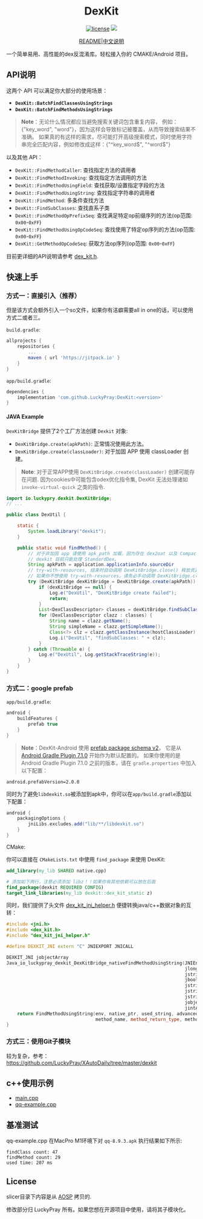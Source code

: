 <div align="center">
    <h1> DexKit </h1>

[![license](https://img.shields.io/github/license/LuckyPray/DexKit.svg)](https://www.gnu.org/licenses/lgpl-3.0.html)
[![](https://jitpack.io/v/LuckyPray/DexKit.svg)](https://jitpack.io/#LuckyPray/DexKit)

[README](https://github.com/LuckyPray/DexKit/blob/master/README.md)|[中文说明](https://github.com/LuckyPray/DexKit/blob/master/README_zh.md)

</div>

一个简单易用、高性能的dex反混淆库。轻松接入你的 CMAKE/Android 项目。

## API说明

这两个 API 可以满足你大部分的使用场景：

- **`DexKit::BatchFindClassesUsingStrings`**
- **`DexKit::BatchFindMethodsUsingStrings`**

> **Note**：无论什么情况都应当避免搜索关键词包含重复内容， 例如：{"key_word", "word"}，因为这样会导致标记被覆盖，从而导致搜索结果不准确。
> 如果真的有这样的需求，尽可能打开高级搜索模式，同时使用字符串完全匹配内容，例如修改成这样：{"^key_word$", "^word$"}

以及其他 API：

- `DexKit::FindMethodCaller`: 查找指定方法的调用者
- `DexKit::FindMethodInvoking`: 查找指定方法调用的方法
- `DexKit::FindMethodUsingField`: 查找获取/设置指定字段的方法
- `DexKit::FindMethodUsingString`: 查找指定字符串的调用者
- `DexKit::FindMethod`: 多条件查找方法
- `DexKit::FindSubClasses`: 查找直系子类
- `DexKit::FindMethodOpPrefixSeq`: 查找满足特定op前缀序列的方法(op范围: `0x00`-`0xFF`)
- `DexKit::FindMethodUsingOpCodeSeq`: 查找使用了特定op序列的方法(op范围: `0x00`-`0xFF`)
- `DexKit::GetMethodOpCodeSeq`: 获取方法op序列(op范围: `0x00`-`0xFF`)

目前更详细的API说明请参考 [dex_kit.h](https://github.com/LuckyPray/DexKit/blob/master/Core/include/dex_kit.h).

## 快速上手

### 方式一：直接引入（推荐）

但是该方式会额外引入一个so文件，如果你有洁癖需要all in one的话，可以使用方式二或者三。

`build.gradle`:
```groovy
allprojects {
    repositories {
        ...
        maven { url 'https://jitpack.io' }
    }
}
```

`app/build.gradle`:
```groovy
dependencies {
    implementation 'com.github.LuckyPray:DexKit:<version>'
}
```

#### JAVA Example

`DexKitBridge` 提供了2个工厂方法创建 `Dexkit` 对象:

- `DexKitBridge.create(apkPath)`: 正常情况使用此方法。
- `DexKitBridge.create(classLoader)`: 对于加固 APP 使用 classLoader 创建。

> **Note**: 对于正常APP使用 `DexKitBridge.create(classLoader)` 创建可能存在问题.
> 因为cookies中可能包含odex优化指令集, DexKit 无法处理诸如 `invoke-virtual-quick` 之类的指令.

```java 
import io.luckypry.dexkit.DexKitBridge;
// ...

public class DexUtil {

    static {
        System.loadLibrary("dexkit");
    }

    public static void findMethod() {
        // 对于非加固 app 请使用 apk_path 加载，因为存在 dex2oat 以及 CompactDex(cdex)，
        // dexkit 目前只能处理 StandardDex。
        String apkPath = application.applicationInfo.sourceDir
        // try-with-resources, 结束时自动调用 DexKitBridge.close() 释放资源
        // 如果你不想使用 try-with-resources，请务必手动调用 DexKitBridge.close() 释放jni占用的内存
        try (DexKitBridge dexKitBridge = DexKitBridge.create(apkPath)) {
            if (dexKitBridge == null) {
                Log.e("DexUtil", "DexKitBridge create failed");
                return;
            }
            List<DexClassDescriptor> classes = dexKitBridge.findSubClasses("android.app.Activity", null);
            for (DexClassDescriptor clazz : classes) {
                String name = clazz.getName();
                String simpleName = clazz.getSimpleName();
                Class<?> clz = clazz.getClassInstance(hostClassLoader);
                Log.i("DexUtil", "findSubClasses: " + clz);
            }
        } catch (Throwable e) {
            Log.e("DexUtil", Log.getStackTraceString(e));
        }
    }
}
```

### 方式二：google prefab
`app/build.gradle`:

```groovy
android {
    buildFeatures {
        prefab true
    }
}
```

> **Note**：DexKit-Android 使用 [prefab package schema v2](https://github.com/google/prefab/releases/tag/v2.0.0)，
它是从 [Android Gradle Plugin 7.1.0](https://developer.android.com/studio/releases/gradle-plugin?buildsystem=cmake#7-1-0) 开始作为默认配置的。
如果你使用的是 Android Gradle Plugin 7.1.0 之前的版本，请在 `gradle.properties` 中加入以下配置：

```
android.prefabVersion=2.0.0
```

同时为了避免`libdexkit.so`被添加到apk中，你可以在`app/build.gradle`添加以下配置：

```groovy
android {
    packagingOptions {
        jniLibs.excludes.add("lib/**/libdexkit.so")
    }
}
```

CMake:

你可以直接在 `CMakeLists.txt` 中使用 `find_package` 来使用 DexKit:
```cmake
add_library(my_lib SHARED native.cpp)

# 添加如下两行，注意必须添加 libz！！如果你有其他依赖可以放在后面
find_package(dexkit REQUIRED CONFIG)
target_link_libraries(my_lib dexkit::dex_kit_static z)
```

同时，我们提供了头文件 [dex_kit_jni_helper.h](https://github.com/LuckyPray/DexKit/blob/master/Core/include/dex_kit_jni_helper.h)
便捷转换java/c++数据对象的互转：
```c++
#include <jni.h>
#include <dex_kit.h>
#include "dex_kit_jni_helper.h"

#define DEXKIT_JNI extern "C" JNIEXPORT JNICALL

DEXKIT_JNI jobjectArray
Java_io_luckypray_dexkit_DexKitBridge_nativeFindMethodUsingString(JNIEnv *env, jclass clazz,
                                                                  jlong native_ptr,
                                                                  jstring used_string,
                                                                  jboolean advanced_match,
                                                                  jstring method_declare_class,
                                                                  jstring method_name,
                                                                  jstring method_return_type,
                                                                  jobjectArray method_param_types,
                                                                  jintArray dex_priority) {
    return FindMethodUsingString(env, native_ptr, used_string, advanced_match, method_declare_class,
                                 method_name, method_return_type, method_param_types, dex_priority);
}
```

### 方式三：使用Git子模块

较为复杂，参考：https://github.com/LuckyPray/XAutoDaily/tree/master/dexkit


## c++使用示例

- [main.cpp](https://github.com/LuckyPray/DexKit/blob/master/Core/main.cpp)
- [qq-example.cpp](https://github.com/LuckyPray/DexKit/blob/master/Core/qq-example.cpp)

## 基准测试

qq-example.cpp 在MacPro M1环境下对 `qq-8.9.3.apk` 执行结果如下所示:

```text
findClass count: 47
findMethod count: 29
used time: 207 ms
```

## License

slicer目录下内容是从 [AOSP](https://cs.android.com/android/platform/superproject/+/master:frameworks/base/startop/view_compiler)
拷贝的.

修改部分归 LuckyPray 所有。如果您想在开源项目中使用，请将其子模块化。


